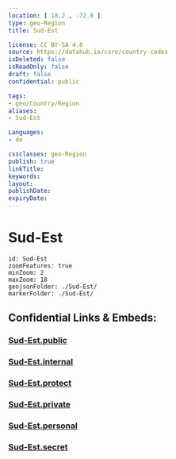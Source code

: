 ```yaml
---
location: [ 18.2 , -72.8 ] 
type: geo-Region
title: Sud-Est

license: CC BY-SA 4.0
source: https://datahub.io/core/country-codes
isDeleted: false
isReadOnly: false
draft: false
confidential: public

tags:
- geo/Country/Region
aliases:
- Sud-Est

Languages:
- de

cssclasses: geo-Region
publish: true
linkTitle: 
keywords: 
layout: 
publishDate: 
expiryDate: 
---
```


# Sud-Est

```leaflet
id: Sud-Est
zoomFeatures: true 
minZoom: 2 
maxZoom: 18
geojsonFolder: ./Sud-Est/
markerFolder: ./Sud-Est/
```


## Confidential Links & Embeds: 

### [Sud-Est.public](/_public/\Earth\Continent\America~Caribbean\Haiti\Departments~HaitiSud-Est.public.md) 

### [Sud-Est.internal](/_internal/\Earth\Continent\America~Caribbean\Haiti\Departments~HaitiSud-Est.internal.md) 

### [Sud-Est.protect](/_protect/\Earth\Continent\America~Caribbean\Haiti\Departments~HaitiSud-Est.protect.md) 

### [Sud-Est.private](/_private/\Earth\Continent\America~Caribbean\Haiti\Departments~HaitiSud-Est.private.md) 

### [Sud-Est.personal](/_personal/\Earth\Continent\America~Caribbean\Haiti\Departments~HaitiSud-Est.personal.md) 

### [Sud-Est.secret](/_secret/\Earth\Continent\America~Caribbean\Haiti\Departments~HaitiSud-Est.secret.md)

